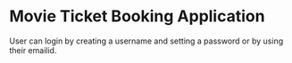# Movie Ticket Booking Application

User can login by creating a username and setting a password or by using their emailid.
